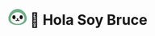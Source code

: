 

<h1> 
<picture>
        <source media="(prefers-color-scheme: light)" srcset="github1.png" style="display:inline">
        <source media="(prefers-color-scheme: dark)" srcset="github2.png" style="display:inline">
        <img src="github2.png" style="display:inline">
</picture> 🥰 Hola Soy Bruce </h1>
